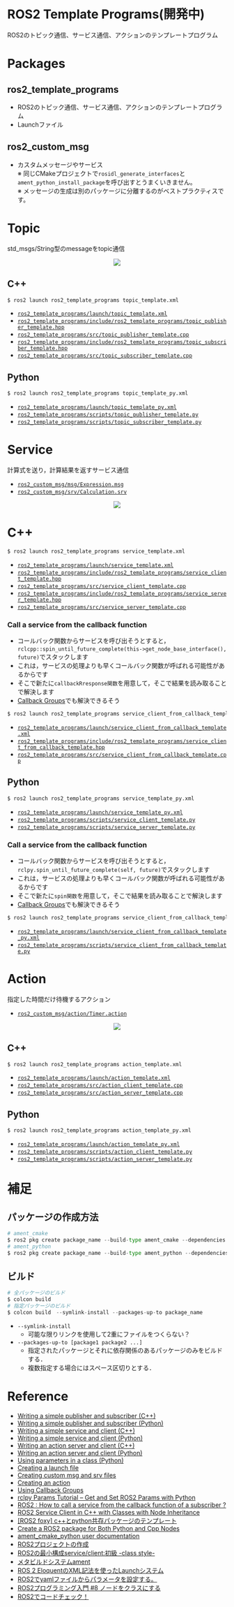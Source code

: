 # ROS2 Template Programs(開発中)
ROS2のトピック通信、サービス通信、アクションのテンプレートプログラム

# Packages
## ros2_template_programs
- ROS2のトピック通信、サービス通信、アクションのテンプレートプログラム
- Launchファイル

## ros2_custom_msg
- カスタムメッセージやサービス  
※ 同じCMakeプロジェクトで`rosidl_generate_interfaces`と `ament_python_install_package`を呼び出すとうまくいきません。  
※ メッセージの生成は別のパッケージに分離するのがベストプラクティスです。

# Topic
std_msgs/String型のmessageをtopic通信

<div align="center">
    <img src="doc/img/topic.png">
</div>

## C++
```bash
$ ros2 launch ros2_template_programs topic_template.xml
```
- [`ros2_template_programs/launch/topic_template.xml`](ros2_template_programs/launch/topic_template.xml)
- [`ros2_template_programs/include/ros2_template_programs/topic_publisher_template.hpp`](ros2_template_programs/include/ros2_template_programs/topic_publisher_template.hpp)
- [`ros2_template_programs/src/topic_publisher_template.cpp`](ros2_template_programs/src/topic_publisher_template.cpp)
- [`ros2_template_programs/include/ros2_template_programs/topic_subscriber_template.hpp`](ros2_template_programs/include/ros2_template_programs/topic_subscriber_template.hpp)
- [`ros2_template_programs/src/topic_subscriber_template.cpp`](ros2_template_programs/src/topic_subscriber_template.cpp)

## Python
```py
$ ros2 launch ros2_template_programs topic_template_py.xml
```
- [`ros2_template_programs/launch/topic_template_py.xml`](ros2_template_programs/launch/topic_template_py.xml)
- [`ros2_template_programs/scripts/topic_publisher_template.py`](ros2_template_programs/scripts/topic_publisher_template.py)
- [`ros2_template_programs/scripts/topic_subscriber_template.py`](ros2_template_programs/scripts/topic_subscriber_template.py)

# Service
計算式を送り，計算結果を返すサービス通信
- [`ros2_custom_msg/msg/Expression.msg`](ros2_custom_msg/msg/Expression.msg)
- [`ros2_custom_msg/srv/Calculation.srv`](ros2_custom_msg/srv/Calculation.srv)

<div align="center">
    <img src="doc/img/service.png">
</div> 

# C++
```py
$ ros2 launch ros2_template_programs service_template.xml
```
- [`ros2_template_programs/launch/service_template.xml`](ros2_template_programs/launch/service_template.xml)
- [`ros2_template_programs/include/ros2_template_programs/service_client_template.hpp`](ros2_template_programs/include/ros2_template_programs/service_client_template.hpp)
- [`ros2_template_programs/src/service_client_template.cpp`](ros2_template_programs/src/service_client_template.cpp)
- [`ros2_template_programs/include/ros2_template_programs/service_server_template.hpp`](ros2_template_programs/include/ros2_template_programs/service_server_template.hpp)
- [`ros2_template_programs/src/service_server_template.cpp`](ros2_template_programs/src/service_server_template.cpp)

### Call a service from the callback function
- コールバック関数からサービスを呼び出そうとすると，`rclcpp::spin_until_future_complete(this->get_node_base_interface(), future)`でスタックします
- これは，サービスの処理よりも早くコールバック関数が呼ばれる可能性があるからです
- そこで新たに`callbackRresponse関数`を用意して，そこで結果を読み取ることで解決します
- [Callback Groups](https://docs.ros.org/en/foxy/How-To-Guides/Using-callback-groups.html)でも解決できるそう

```py
$ ros2 launch ros2_template_programs service_client_from_callback_template.xml
```
- [`ros2_template_programs/launch/service_client_from_callback_template.xml`](ros2_template_programs/launch/service_client_from_callback_template.xml)
- [`ros2_template_programs/include/ros2_template_programs/service_client_from_callback_template.hpp`](ros2_template_programs/include/ros2_template_programs/service_client_from_callback_template.hpp)
- [`ros2_template_programs/src/service_client_from_callback_template.cpp`](ros2_template_programs/src/service_client_from_callback_template.cpp)


## Python
```py
$ ros2 launch ros2_template_programs service_template_py.xml
```
- [`ros2_template_programs/launch/service_template_py.xml`](ros2_template_programs/launch/service_template_py.xml)
- [`ros2_template_programs/scripts/service_client_template.py`](ros2_template_programs/scripts/service_client_template.py)
- [`ros2_template_programs/scripts/service_server_template.py`](ros2_template_programs/scripts/service_server_template.py)

### Call a service from the callback function
- コールバック関数からサービスを呼び出そうとすると，`rclpy.spin_until_future_complete(self, future)`でスタックします
- これは，サービスの処理よりも早くコールバック関数が呼ばれる可能性があるからです
- そこで新たに`spin関数`を用意して，そこで結果を読み取ることで解決します
- [Callback Groups](https://docs.ros.org/en/foxy/How-To-Guides/Using-callback-groups.html)でも解決できるそう
```py
$ ros2 launch ros2_template_programs service_client_from_callback_template_py.xml
```
- [`ros2_template_programs/launch/service_client_from_callback_template_py.xml`](ros2_template_programs/launch/service_client_from_callback_template_py.xml)
- [`ros2_template_programs/scripts/service_client_from_callback_template.py`](ros2_template_programs/scripts/service_client_from_callback_template.py)

# Action
指定した時間だけ待機するアクション
- [`ros2_custom_msg/action/Timer.action`](ros2_custom_msg/action/Timer.action)

<div align="center">
    <img src="doc/img/action.png">
</div>

## C++
```py
$ ros2 launch ros2_template_programs action_template.xml
```
- [`ros2_template_programs/launch/action_template.xml`](ros2_template_programs/launch/action_template.xml)
- [`ros2_template_programs/src/action_client_template.cpp`](ros2_template_programs/src/action_client_template.cpp)
- [`ros2_template_programs/src/action_server_template.cpp`](ros2_template_programs/src/action_server_template.cpp)

## Python
```py
$ ros2 launch ros2_template_programs action_template_py.xml
```
- [`ros2_template_programs/launch/action_template_py.xml`](ros2_template_programs/launch/action_template_py.xml)
- [`ros2_template_programs/scripts/action_client_template.py`](ros2_template_programs/scripts/action_client_template.py)
- [`ros2_template_programs/scripts/action_server_template.py`](ros2_template_programs/scripts/action_server_template.py)


# 補足
## パッケージの作成方法
```py
# ament_cmake
$ ros2 pkg create package_name --build-type ament_cmake --dependencies rclcpp rclpy std_msgs
# ament_python
$ ros2 pkg create package_name --build-type ament_python --dependencies rclcpp rclpy std_msgs
```

## ビルド
```py
# 全パッケージのビルド
$ colcon build
# 指定パッケージのビルド
$ colcon build　--symlink-install --packages-up-to package_name
```
- `--symlink-install`
    - 可能な限りリンクを使用して2重にファイルをつくらない？
- `--packages-up-to [package1 package2 ...]`
    - 指定されたパッケージとそれに依存関係のあるパッケージのみをビルドする．
    - 複数指定する場合にはスペース区切りとする．

# Reference
- [Writing a simple publisher and subscriber (C++)](https://docs.ros.org/en/humble/Tutorials/Beginner-Client-Libraries/Writing-A-Simple-Cpp-Publisher-And-Subscriber.html)
- [Writing a simple publisher and subscriber (Python)](https://docs.ros.org/en/humble/Tutorials/Beginner-Client-Libraries/Writing-A-Simple-Py-Publisher-And-Subscriber.html)
- [Writing a simple service and client (C++)](https://docs.ros.org/en/humble/Tutorials/Beginner-Client-Libraries/Writing-A-Simple-Cpp-Service-And-Client.html)
- [Writing a simple service and client (Python)](https://docs.ros.org/en/humble/Tutorials/Beginner-Client-Libraries/Writing-A-Simple-Py-Service-And-Client.html)
- [Writing an action server and client (C++)](https://docs.ros.org/en/humble/Tutorials/Intermediate/Writing-an-Action-Server-Client/Cpp.html)
- [Writing an action server and client (Python)](https://docs.ros.org/en/humble/Tutorials/Intermediate/Writing-an-Action-Server-Client/Py.html)
- [Using parameters in a class (Python)](https://docs.ros.org/en/humble/Tutorials/Beginner-Client-Libraries/Using-Parameters-In-A-Class-Python.html)
- [Creating a launch file](https://docs.ros.org/en/humble/Tutorials/Intermediate/Launch/Creating-Launch-Files.html)
- [Creating custom msg and srv files](https://docs.ros.org/en/humble/Tutorials/Beginner-Client-Libraries/Custom-ROS2-Interfaces.html)
- [Creating an action](https://docs.ros.org/en/humble/Tutorials/Intermediate/Creating-an-Action.html)
- [Using Callback Groups](https://docs.ros.org/en/foxy/How-To-Guides/Using-callback-groups.html)
- [rclpy Params Tutorial – Get and Set ROS2 Params with Python](https://roboticsbackend.com/rclpy-params-tutorial-get-set-ros2-params-with-python/)
- [ROS2 : How to call a service from the callback function of a subscriber ?](https://answers.ros.org/question/302037/ros2-how-to-call-a-service-from-the-callback-function-of-a-subscriber/)
- [ROS2 Service Client in C++ with Classes with Node Inheritance](https://get-help.robotigniteacademy.com/t/ros2-service-client-in-c-with-classes-with-node-inheritance/19647)
- [[ROS2 foxy] c++とpython共存パッケージのテンプレート](https://qiita.com/ousagi_sama/items/e1eb921f1b2e6b890133)
- [Create a ROS2 package for Both Python and Cpp Nodes](https://roboticsbackend.com/ros2-package-for-both-python-and-cpp-nodes/)
- [ament_cmake_python user documentation](https://docs.ros.org/en/foxy/How-To-Guides/Ament-CMake-Python-Documentation.html)
- [ROS2プロジェクトの作成](https://qiita.com/NeK/items/1d13d41bd0565e8da854)
- [ROS2の最小構成service/client:初級 -class style-](https://qiita.com/NeK/items/9d15487d4853638394a3)
- [メタビルドシステムament](https://www.youtalk.jp/2017/05/29/ament.html)
- [ROS 2 EloquentのXML記法を使ったLaunchシステム](https://www.youtalk.jp/2019/12/06/launch-xml.html)
- [ROS2でyamlファイルからパラメータを設定する。](https://qiita.com/shigeharu_shibahata/items/82e8f562d2e6395ba115)
- [ROS2プログラミング入門 #8 ノードをクラスにする](https://zenn.dev/uchidaryo/articles/ros2-programming-8)
- [ROS2でコードチェック！](https://hans-robo.hatenablog.com/entry/2020/04/08/084654)
